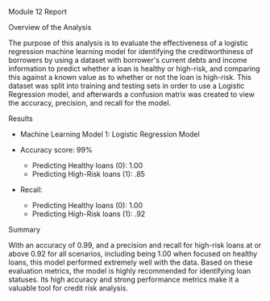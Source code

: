 Module 12 Report

Overview of the Analysis


The purpose of this analysis is to evaluate the effectiveness of a logistic regression machine learning model for identifying the creditworthiness of borrowers by using a dataset with borrower's current debts and income information to predict whether a loan is healthy or high-risk, and comparing this against a known value as to whether or not the loan is high-risk. This dataset was split into training and testing sets in order to use a Logistic Regression model, and afterwards a confusion matrix was created to view the accuracy, precision, and recall for the model.

Results

* Machine Learning Model 1: Logistic Regression Model

* Accuracy score: 99%

    * Predicting Healthy loans (0): 1.00
    * Predicting High-Risk loans (1): .85

* Recall: 

   * Predicting Healthy loans (0): 1.00
   * Predicting High-Risk loans (1): .92


Summary

With an accuracy of 0.99, and a precision and recall for high-risk loans at or above 0.92 for all scenarios, including being 1.00 when focused on healthy loans, this model performed extremely well with the data. Based on these evaluation metrics, the model is highly recommended for identifying loan statuses. Its high accuracy and strong performance metrics make it a valuable tool for credit risk analysis.

